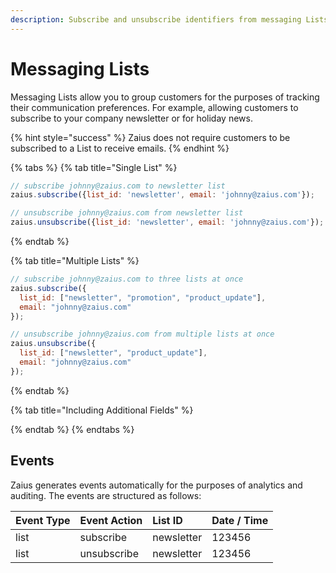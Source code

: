 ```yaml
---
description: Subscribe and unsubscribe identifiers from messaging Lists.
---
```


# Messaging Lists

Messaging Lists allow you to group customers for the purposes of tracking their communication preferences. For example, allowing customers to subscribe to your company newsletter or for holiday news. 

{% hint style="success" %}
Zaius does not require customers to be subscribed to a List to receive emails.
{% endhint %}

{% tabs %}
{% tab title="Single List" %}
```javascript
// subscribe johnny@zaius.com to newsletter list
zaius.subscribe({list_id: 'newsletter', email: 'johnny@zaius.com'});
```

```javascript
// unsubscribe johnny@zaius.com from newsletter list
zaius.unsubscribe({list_id: 'newsletter', email: 'johnny@zaius.com'});
```
{% endtab %}

{% tab title="Multiple Lists" %}
```javascript
// subscribe johnny@zaius.com to three lists at once
zaius.subscribe({
  list_id: ["newsletter", "promotion", "product_update"], 
  email: "johnny@zaius.com"
});
```

```javascript
// unsubscribe johnny@zaius.com from multiple lists at once
zaius.unsubscribe({
  list_id: ["newsletter", "product_update"], 
  email: "johnny@zaius.com"
});
```
{% endtab %}

{% tab title="Including Additional Fields" %}

{% endtab %}
{% endtabs %}

## Events

Zaius generates events automatically for the purposes of analytics and auditing. The events are structured as follows:

| Event Type | Event Action | List ID | Date / Time |
| :--- | :--- | :--- | :--- |
| list | subscribe | newsletter | 123456 |
| list | unsubscribe | newsletter | 123456 |



